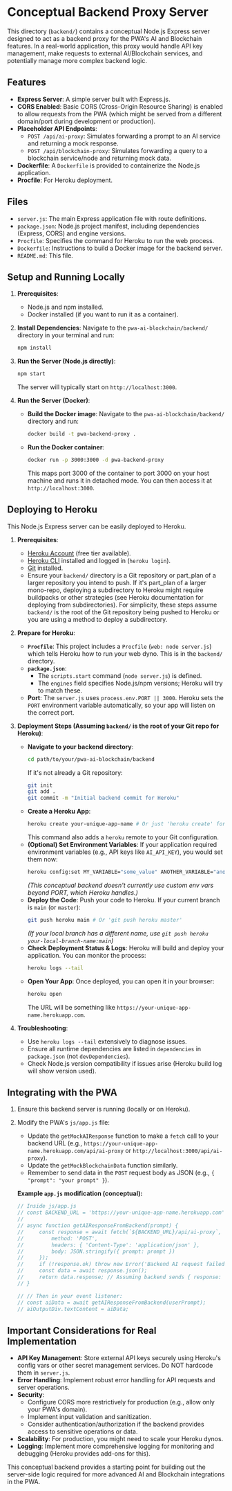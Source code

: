 # Conceptual Backend Proxy Server

This directory (`backend/`) contains a conceptual Node.js Express server designed to act as a backend proxy for the PWA's AI and Blockchain features. In a real-world application, this proxy would handle API key management, make requests to external AI/Blockchain services, and potentially manage more complex backend logic.

## Features

*   **Express Server**: A simple server built with Express.js.
*   **CORS Enabled**: Basic CORS (Cross-Origin Resource Sharing) is enabled to allow requests from the PWA (which might be served from a different domain/port during development or production).
*   **Placeholder API Endpoints**:
    *   `POST /api/ai-proxy`: Simulates forwarding a prompt to an AI service and returning a mock response.
    *   `POST /api/blockchain-proxy`: Simulates forwarding a query to a blockchain service/node and returning mock data.
*   **Dockerfile**: A `Dockerfile` is provided to containerize the Node.js application.
*   **Procfile**: For Heroku deployment.

## Files

*   `server.js`: The main Express application file with route definitions.
*   `package.json`: Node.js project manifest, including dependencies (Express, CORS) and engine versions.
*   `Procfile`: Specifies the command for Heroku to run the web process.
*   `Dockerfile`: Instructions to build a Docker image for the backend server.
*   `README.md`: This file.

## Setup and Running Locally

1.  **Prerequisites**:
    *   Node.js and npm installed.
    *   Docker installed (if you want to run it as a container).

2.  **Install Dependencies**:
    Navigate to the `pwa-ai-blockchain/backend/` directory in your terminal and run:
    ```bash
    npm install
    ```

3.  **Run the Server (Node.js directly)**:
    ```bash
    npm start
    ```
    The server will typically start on `http://localhost:3000`.

4.  **Run the Server (Docker)**:
    *   **Build the Docker image**:
        Navigate to the `pwa-ai-blockchain/backend/` directory and run:
        ```bash
        docker build -t pwa-backend-proxy .
        ```
    *   **Run the Docker container**:
        ```bash
        docker run -p 3000:3000 -d pwa-backend-proxy
        ```
        This maps port 3000 of the container to port 3000 on your host machine and runs it in detached mode. You can then access it at `http://localhost:3000`.

## Deploying to Heroku

This Node.js Express server can be easily deployed to Heroku.

1.  **Prerequisites**:
    *   [Heroku Account](https://signup.heroku.com/) (free tier available).
    *   [Heroku CLI](https://devcenter.heroku.com/articles/heroku-cli) installed and logged in (`heroku login`).
    *   [Git](https://git-scm.com/downloads) installed.
    *   Ensure your `backend/` directory is a Git repository or part_plan of a larger repository you intend to push. If it's part_plan of a larger mono-repo, deploying a subdirectory to Heroku might require buildpacks or other strategies (see Heroku documentation for deploying from subdirectories). For simplicity, these steps assume `backend/` is the root of the Git repository being pushed to Heroku or you are using a method to deploy a subdirectory.

2.  **Prepare for Heroku**:
    *   **`Procfile`**: This project includes a `Procfile` (`web: node server.js`) which tells Heroku how to run your web dyno. This is in the `backend/` directory.
    *   **`package.json`**:
        *   The `scripts.start` command (`node server.js`) is defined.
        *   The `engines` field specifies Node.js/npm versions; Heroku will try to match these.
    *   **Port**: The `server.js` uses `process.env.PORT || 3000`. Heroku sets the `PORT` environment variable automatically, so your app will listen on the correct port.

3.  **Deployment Steps (Assuming `backend/` is the root of your Git repo for Heroku)**:
    *   **Navigate to your backend directory**:
        ```bash
        cd path/to/your/pwa-ai-blockchain/backend
        ```
        If it's not already a Git repository:
        ```bash
        git init
        git add .
        git commit -m "Initial backend commit for Heroku"
        ```
    *   **Create a Heroku App**:
        ```bash
        heroku create your-unique-app-name # Or just 'heroku create' for a random name
        ```
        This command also adds a `heroku` remote to your Git configuration.
    *   **(Optional) Set Environment Variables**: If your application required environment variables (e.g., API keys like `AI_API_KEY`), you would set them now:
        ```bash
        heroku config:set MY_VARIABLE="some_value" ANOTHER_VARIABLE="another_value"
        ```
        *(This conceptual backend doesn't currently use custom env vars beyond PORT, which Heroku handles.)*
    *   **Deploy the Code**:
        Push your code to Heroku. If your current branch is `main` (or `master`):
        ```bash
        git push heroku main # Or 'git push heroku master'
        ```
        *(If your local branch has a different name, use `git push heroku your-local-branch-name:main`)*
    *   **Check Deployment Status & Logs**:
        Heroku will build and deploy your application. You can monitor the process:
        ```bash
        heroku logs --tail
        ```
    *   **Open Your App**:
        Once deployed, you can open it in your browser:
        ```bash
        heroku open
        ```
        The URL will be something like `https://your-unique-app-name.herokuapp.com`.

4.  **Troubleshooting**:
    *   Use `heroku logs --tail` extensively to diagnose issues.
    *   Ensure all runtime dependencies are listed in `dependencies` in `package.json` (not `devDependencies`).
    *   Check Node.js version compatibility if issues arise (Heroku build log will show version used).

## Integrating with the PWA

1.  Ensure this backend server is running (locally or on Heroku).
2.  Modify the PWA's `js/app.js` file:
    *   Update the `getMockAIResponse` function to make a `fetch` call to your backend URL (e.g., `https://your-unique-app-name.herokuapp.com/api/ai-proxy` or `http://localhost:3000/api/ai-proxy`).
    *   Update the `getMockBlockchainData` function similarly.
    *   Remember to send data in the `POST` request body as JSON (e.g., `{ "prompt": "your prompt" }`).

    **Example `app.js` modification (conceptual):**
    ```javascript
    // Inside js/app.js
    // const BACKEND_URL = 'https://your-unique-app-name.herokuapp.com'; // Or your deployed backend URL
    //
    // async function getAIResponseFromBackend(prompt) {
    //     const response = await fetch(`${BACKEND_URL}/api/ai-proxy`, {
    //         method: 'POST',
    //         headers: { 'Content-Type': 'application/json' },
    //         body: JSON.stringify({ prompt: prompt })
    //     });
    //     if (!response.ok) throw new Error('Backend AI request failed');
    //     const data = await response.json();
    //     return data.response; // Assuming backend sends { response: "..." }
    // }

    // // Then in your event listener:
    // const aiData = await getAIResponseFromBackend(userPrompt);
    // aiOutputDiv.textContent = aiData;
    ```

## Important Considerations for Real Implementation

*   **API Key Management**: Store external API keys securely using Heroku's config vars or other secret management services. Do NOT hardcode them in `server.js`.
*   **Error Handling**: Implement robust error handling for API requests and server operations.
*   **Security**:
    *   Configure CORS more restrictively for production (e.g., allow only your PWA's domain).
    *   Implement input validation and sanitization.
    *   Consider authentication/authorization if the backend provides access to sensitive operations or data.
*   **Scalability**: For production, you might need to scale your Heroku dynos.
*   **Logging**: Implement more comprehensive logging for monitoring and debugging (Heroku provides add-ons for this).

This conceptual backend provides a starting point for building out the server-side logic required for more advanced AI and Blockchain integrations in the PWA.
